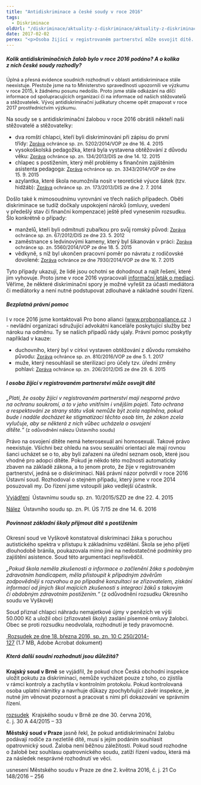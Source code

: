 ```yaml
---
title: "Antidiskriminace a české soudy v roce 2016"
tags:
  - Diskriminace
oldUrl: "/diskriminace/aktuality-z-diskriminace/aktuality-z-diskriminace-2017/antidiskriminace-a-ceske-soudy-v-roce-2016/"
date: 2017-02-02
perex: "<p>Osoba žijící v registrovaném partnerství může osvojit dítě. Základní škola má povinnost přijmout spádového žáka s postižením. To jsou dvě klíčová soudní rozhodnutí roku 2016.</p>"
---
```


<!-- imported from the old website -->

<h5>Kolik antidiskriminačních žalob bylo v roce 2016 podáno? A o kolika z nich české soudy rozhodly?</h5> <p><span style="font-size: 12.8px;">Úplná a přesná evidence soudních rozhodnutí v oblasti antidiskriminace stále neexistuje. Přestože jsme na to Ministerstvo spravedlnosti upozornili ve výzkumu v roce 2015, k žádnému posunu nedošlo. Proto jsme stále odkázání na dílčí informace od spolupracujících organizací či na informace od našich stěžovatelů a stěžovatelek. Vývoj antidiskriminační judikatury chceme opět zmapovat v roce 2017 prostřednictvím výzkumu.</span></p> <p>Na soudy se s antidiskriminační žalobou v roce 2016 obrátili někteří naši stěžovatelé a stěžovatelky:</p><ul><li>dva romští chlapci, kteří byli diskriminováni při zápisu do první třídy: <a href="http://eso.ochrance.cz/Nalezene/Edit/2812" style="font-size: 12.8px;">Zpráva</a><span style="font-size: 12.8px;"> ochránce sp. zn. 5202/2014/VOP ze dne 16. 4. 2015</span></li><li>vysokoškolská pedagožka, která byla vystavena obtěžování z důvodu věku: <a href="http://eso.ochrance.cz/Nalezene/Edit/3576" style="font-size: 12.8px;">Zpráva</a><span style="font-size: 12.8px;"> ochránce sp. zn. 134/2013/DIS ze dne 14. 12. 2015</span></li><li>chlapec s postižením, který měl problémy s finančním zajištěním asistenta pedagoga: <a href="http://eso.ochrance.cz/Nalezene/Edit/4606" style="font-size: 12.8px;">Zpráva</a><span style="font-size: 12.8px;"> ochránce sp. zn. 3343/2014/VOP ze dne 15. 9. 2015</span></li><li>azylantka, které škola neumožnila nosit v teoretické výuce šátek (tzv. hidžáb): <a href="http://eso.ochrance.cz/Nalezene/Edit/2006" style="font-size: 12.8px;">Zpráva</a><span style="font-size: 12.8px;"> ochránce sp. zn. 173/2013/DIS ze dne 2. 7. 2014</span></li></ul> <p>Došlo také k mimosoudnímu vyrovnání ve třech našich případech. Oběti diskriminace se tudíž dočkaly uspokojení nároků (omluvy, uvedení v předešlý stav či finanční kompenzace) ještě před vynesením rozsudku. Šlo konkrétně o případy:</p><ul><li>manželů, kteří byli odmítnuti zubařkou pro svůj romský původ: <a href="http://eso.ochrance.cz/Nalezene/Edit/1472" style="font-size: 12.8px;">Zpráva</a><span style="font-size: 12.8px;"> ochránce sp. zn. 67/2012/DIS ze dne 23. 5. 2012</span></li><li>zaměstnance s ledvinovými kameny, který byl šikanován v práci: <a href="http://eso.ochrance.cz/Nalezene/Edit/3772" style="font-size: 12.8px;">Zpráva</a><span style="font-size: 12.8px;"> ochránce sp. zn. 5560/2014/VOP ze dne 18. 5. 2015</span></li><li>vědkyně, s níž byl ukončen pracovní poměr po návratu z rodičovské dovolené: <a href="http://eso.ochrance.cz/Nalezene/Edit/4608" style="font-size: 12.8px;">Zpráva</a><span style="font-size: 12.8px;"> ochránce ze dne 7930/2014/VOP ze dne 16. 7. 2015</span></li></ul> <p>Tyto případy ukazují, že lidé jsou ochotni se dohodnout a najít řešení, které jim vyhovuje. Proto jsme v roce 2016 vypracovali <a href="http://www.ochrance.cz/stiznosti-na-urady/chcete-si-stezovat/zivotni-situace-problemy-a-jejich-reseni/mediace/">informační leták o mediaci</a>. Věříme, že některé diskriminační spory je možné vyřešit za účasti mediátora či mediátorky a není nutné podstupovat zdlouhavé a nákladné soudní řízení.</p> <h5>Bezplatná právní pomoc</h5> <p>I v roce 2016 jsme kontaktovali Pro bono alianci (<a title="Otevření do nového okna" href="http://www.probonoaliance.cz/" target="_blank">www.probonoaliance.cz</a> <img alt="" src="https://www.ochrance.cz/typo3/ext/od_linkdesc/icons/external.gif" class="od_linkdesc_icon_external" />.) -<a name="_GoBack"></a> nevládní organizaci sdružující advokátní kanceláře poskytující služby bez nároku na odměnu. Ty se našich případů rády ujaly. Právní pomoc poskytly například v kauze:</p><ul><li>duchovního, který byl v církvi vystaven obtěžování z důvodu romského původu: <a href="http://eso.ochrance.cz/Nalezene/Edit/4632" style="font-size: 12.8px;">Zpráva</a><span style="font-size: 12.8px;"> ochránce sp. zn. 810/2016/VOP ze dne 5. 1. 2017</span></li><li>muže, který nesouhlasil se sterilizací pro účely tzv. úřední změny pohlaví: <a href="http://eso.ochrance.cz/Nalezene/Edit/3328" style="font-size: 12.8px;">Zpráva</a><span style="font-size: 12.8px;"> ochránce sp. zn. 206/2012/DIS ze dne 29. 6. 2015</span></li></ul> <h5>I osoba žijící v registrovaném partnerství může osvojit dítě </h5> <p><i>„Platí, že osoby žijící v registrovaném partnerství mají nesporné právo na ochranu soukromí, a to v jeho vnitřním i vnějším pojetí. Tato ochrana a respektování ze strany státu však nemůže být zcela naplněna, pokud bude i nadále docházet ke stigmatizaci těchto osob tím, že zákon zcela vylučuje, aby se některá z nich vůbec ucházela o osvojení dítěte.“</i> <span style="font-size: 12.8px;">(z odůvodnění nálezu Ústavního soudu)</span></p> <p>Právo na osvojení dítěte nemá heterosexuál ani homosexuál. Takové právo neexistuje. Všichni bez ohledu na svou sexuální orientaci ale mají rovnou šanci ucházet se o to, aby byli zařazeni na úřední seznam osob, které jsou vhodné pro adopci dítěte. Pokud je někdo této možnosti automaticky zbaven na základě zákona, a to jenom proto, že žije v registrovaném partnerství, jedná se o diskriminaci. Náš právní názor potvrdil v roce 2016 Ústavní soud. Rozhodoval o stejném případu, který jsme v roce 2014 posuzovali my. Do řízení jsme vstoupili jako vedlejší účastník.</p> <p><a title="Otevření do nového okna" href="http://eso.ochrance.cz/Nalezene/Edit/4262" target="_blank">Vyjádření</a> <img alt="" src="https://www.ochrance.cz/typo3/ext/od_linkdesc/icons/external.gif" class="od_linkdesc_icon_external" /> Ústavnímu soudu sp. zn. 10/2015/SZD ze dne 22. 4. 2015</p> <p><a title="Otevření do nového okna" href="http://www.usoud.cz/fileadmin/user_upload/Tiskova_mluvci/Publikovane_nalezy/2016/Pl._US_7_15_vcetne_disentu_na_web.pdf" target="_blank">Nález</a> <img alt="" src="https://www.ochrance.cz/typo3/ext/od_linkdesc/icons/external.gif" class="od_linkdesc_icon_external" /> Ústavního soudu sp. zn. Pl. ÚS 7/15 ze dne 14. 6. 2016</p> <h5>Povinnost základní školy přijmout dítě s postižením</h5> <p>Okresní soud ve Vyškově konstatoval diskriminaci žáka s poruchou autistického spektra v přístupu k základnímu vzdělání. Škola se jeho přijetí dlouhodobě bránila, poukazovala mimo jiné na nedostatečné podmínky pro zajištění asistence. Soud této argumentaci nepřisvědčil.</p> <p><i>„Pokud škola neměla zkušenosti a informace o začlenění žáka s podobným zdravotním handicapem, měla přistoupit k případným závěrům zodpovědněji s rozvahou a po případné konzultaci se zřizovatelem, získání informací od jiných škol majících zkušenosti s integrací žáků s takovým či obdobným zdravotním postižením.“</i> (z odůvodnění rozsudku Okresního soudu ve Vyškově)</p> <p>Soud přiznal chlapci náhradu nemajetkové újmy v penězích ve výši 50.000 Kč a uložil obci (zřizovateli školy) zaslání písemné omluvy žalobci. Obec se proti rozsudku neodvolala, rozhodnutí je tedy pravomocné. </p> <p><a title="Otevření do nového okna" href="/uploads-import/DISKRIMINACE/aktuality/Rozsudek-OS-ve-Vyskove.pdf" target="_blank"><img alt="" src="https://www.ochrance.cz/typo3/ext/od_linkdesc/icons/pdf.gif" class="od_linkdesc_icon" /> Rozsudek ze dne 18. března 2016, sp. zn. 10 C 250/2014-127</a> (1.7 MB, Adobe Acrobat dokument)</p> <h5>Která další soudní rozhodnutí jsou důležitá?</h5> <p><b>Krajský soud v Brně</b> se vyjádřil, že pokud chce Česká obchodní inspekce uložit pokutu za diskriminaci, nemůže vycházet pouze z toho, co zjistila v rámci kontroly a zachytila v kontrolním protokolu. Pokud kontrolovaná osoba uplatní námitky a navrhuje důkazy zpochybňující závěr inspekce, je nutné jim věnovat pozornost a pracovat s nimi při dokazování ve správním řízení. </p> <p><a title="Otevření do nového okna" href="http://www.nssoud.cz/files/EVIDENCNI_LIST/2015/30_A_44_2015_20160907075331_prevedeno.pdf" target="_blank">rozsudek</a> <img alt="" src="https://www.ochrance.cz/typo3/ext/od_linkdesc/icons/external.gif" class="od_linkdesc_icon_external" /> Krajského soudu v Brně ze dne 30. června 2016, č. j. 30 A 44/2015 – 33</p> <p><b>Městský soud v Praze</b> jasně řekl, že pokud antidiskriminační žalobu podávají rodiče za nezletilé dítě, musí s jejím podáním souhlasit opatrovnický soud. Žaloba není běžnou záležitostí. Pokud soud rozhodne o žalobě bez souhlasu opatrovnického soudu, zatíží řízení vadou, která má za následek nesprávné rozhodnutí ve věci. </p> <p>usnesení Městského soudu v Praze ze dne 2. května 2016, č. j. 21 Co 148/2016 – 256 </p>

